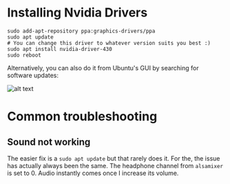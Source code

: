 # Installing Nvidia Drivers

```
sudo add-apt-repository ppa:graphics-drivers/ppa
sudo apt update
# You can change this driver to whatever version suits you best :)
sudo apt install nvidia-driver-430
sudo reboot           
```

Alternatively, you can also do it from Ubuntu's GUI by searching for software updates:

![alt text](https://github.com/jcllobet/ubuntu_common_issues/blob/master/images/software_upt.png)

# Common troubleshooting

## Sound not working

The easier fix is a `sudo apt update` but that rarely does it. For the, the issue has actually always been the same. The headphone channel from `alsamixer` is set to 0. Audio instantly comes once I increase its volume. 


